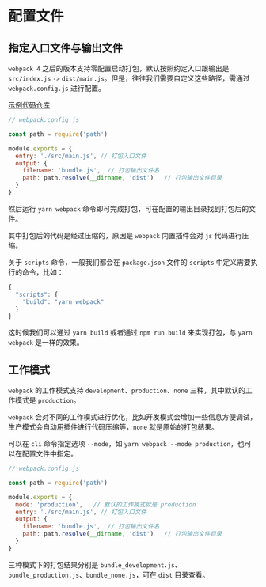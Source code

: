 # 配置文件

## 指定入口文件与输出文件

`webpack 4` 之后的版本支持零配置启动打包，默认按照约定入口跟输出是 `src/index.js` `->` `dist/main.js`。但是，往往我们需要自定义这些路径，需通过 `webpack.config.js` 进行配置。

[示例代码仓库](https://github.com/jwchan1996/webpack-play/blob/main/02-configuration)

```javascript
// webpack.config.js

const path = require('path')

module.exports = {
  entry: './src/main.js', // 打包入口文件
  output: {
    filename: 'bundle.js',  // 打包输出文件名
    path: path.resolve(__dirname, 'dist')   // 打包输出文件目录
  }
}
```

然后运行 `yarn webpack` 命令即可完成打包，可在配置的输出目录找到打包后的文件。

其中打包后的代码是经过压缩的，原因是 `webpack` 内置插件会对 `js` 代码进行压缩。

关于 `scripts` 命令，一般我们都会在 `package.json` 文件的 `scripts` 中定义需要执行的命令，比如：

```javascript
{
  "scripts": {
    "build": "yarn webpack"
  }
}
```

这时候我们可以通过 `yarn build` 或者通过 `npm run build` 来实现打包，与 `yarn webpack` 是一样的效果。

## 工作模式

`webpack` 的工作模式支持 `development`、`production`、`none` 三种，其中默认的工作模式是 `production`。

`webpack` 会对不同的工作模式进行优化，比如开发模式会增加一些信息方便调试，生产模式会自动用插件进行代码压缩等，`none` 就是原始的打包结果。

可以在 `cli` 命令指定选项 `--mode`，如 `yarn webpack --mode production`，也可以在配置文件中指定。

```javascript
// webpack.config.js

const path = require('path')

module.exports = {
  mode: 'production',   // 默认的工作模式就是 production
  entry: './src/main.js', // 打包入口文件
  output: {
    filename: 'bundle.js',  // 打包输出文件名
    path: path.resolve(__dirname, 'dist')   // 打包输出文件目录
  }
}
```

三种模式下的打包结果分别是 `bundle_development.js`、`bundle_production.js`、`bundle_none.js`，可在 `dist` 目录查看。
